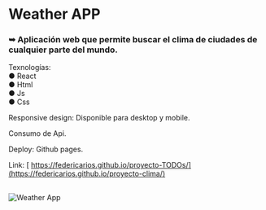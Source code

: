 # Weather APP 
### ➥ Aplicación web que permite buscar el clima de ciudades de cualquier parte del mundo.

Texnologías: <br/>
● React <br/>
● Html <br/>
● Js <br/>
● Css

Responsive design: Disponible para desktop y mobile.

Consumo de Api.

Deploy: Github pages.

Link: [ https://federicarios.github.io/proyecto-TODOs/](https://federicarios.github.io/proyecto-clima/)
## 

![Weather App](https://github.com/FedericaRios/proyecto-clima/assets/98617759/afb63f8e-40e5-450e-8b7c-abad3edcb079)
